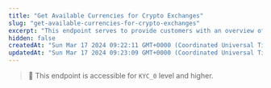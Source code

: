 ```yaml
---
title: "Get Available Currencies for Crypto Exchanges"
slug: "get-available-currencies-for-crypto-exchanges"
excerpt: "This endpoint serves to provide customers with an overview of the available currency pairs they can trade on the crypto exchange platform, tailored specifically for the current customer."
hidden: false
createdAt: "Sun Mar 17 2024 09:22:11 GMT+0000 (Coordinated Universal Time)"
updatedAt: "Sun Mar 17 2024 09:23:09 GMT+0000 (Coordinated Universal Time)"
---
```

> 📘 This endpoint is accessible for `KYC_0` level and higher.
